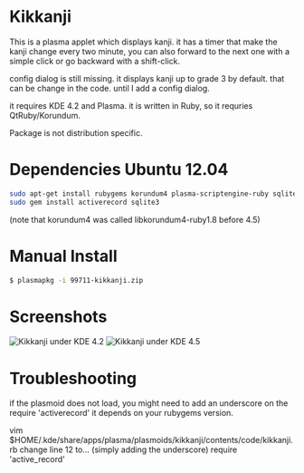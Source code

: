 # Kikkanji

This is a plasma applet which displays kanji. it has a timer that make the kanji change every two minute, you can also forward to the next one with a simple click or go backward with a shift-click.

config dialog is still missing. it displays kanji up to grade 3 by default. that can be change in the code. until I add a config dialog.

it requires KDE 4.2 and Plasma. it is written in Ruby, so it requries QtRuby/Korundum.

Package is not distribution specific.

# Dependencies Ubuntu 12.04
```bash
sudo apt-get install rubygems korundum4 plasma-scriptengine-ruby sqlite3 libsqlite3-ruby1.8 libsqlite3-ruby libsqlite3-dev
sudo gem install activerecord sqlite3
```
(note that korundum4 was called libkorundum4-ruby1.8 before 4.5)

# Manual Install
```bash
$ plasmapkg -i 99711-kikkanji.zip
```

# Screenshots

![Kikkanji under KDE 4.2](http://kde-apps.org/CONTENT/content-pre1/99711-1.png "Kikkanji under KDE 4.2")
![Kikkanji under KDE 4.5](http://kde-apps.org/CONTENT/content-pre2/99711-2.png "Kikkanji under KDE 4.5")

# Troubleshooting
if the plasmoid does not load, you might need to add an underscore on the
require 'activerecord'
it depends on your rubygems version.

vim $HOME/.kde/share/apps/plasma/plasmoids/kikkanji/contents/code/kikkanji.rb
change line 12 to... (simply adding the underscore)
require 'active_record'
